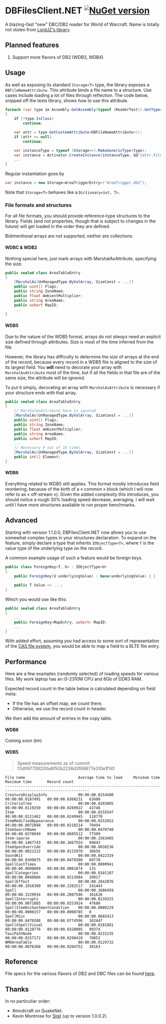 # DBFilesClient.NET [![NuGet version](https://badge.fury.io/nu/DBFilesClient.NET.svg)](https://badge.fury.io/nu/DBFilesClient.NET)
A blazing-fast "new" DBC/DB2 reader for World of Warcraft.
Name is totally not stolen from [LordJZ's library](http://github.com/LordJZ/DBFilesClient.NET).

## Planned features

1. Support more flavors of DB2 (WDB3, WDB4)

## Usage

As well as exposing its standard `Storage<T>` type, the library exposes a `DBFileNameAttribute`. This attribute binds a file name to a structure. Use cases include loading a lot of files through reflection. The code below, snipped off the tests library, shows how to use this attribute.

```csharp
foreach (var type in Assembly.GetAssembly(typeof (ReaderTest)).GetTypes())
{
    if (!type.IsClass)
        continue;

    var attr = type.GetCustomAttribute<DBFileNameAttribute>();
    if (attr == null)
        continue;

    var instanceType = typeof (Storage<>).MakeGenericType(type);
    var instance = Activator.CreateInstance(instanceType, $@"{attr.FileName}.db2");
    ...
}
```

Regular instantiation goes by

```csharp
var instance = new Storage<AreaTriggerEntry>("AreaTrigger.db2");
```

Note that `Storage<T>` behaves like a `Dictionary<int, T>`.

### File formats and structures

For all file formats, you should provide reference-type structures to the library. Fields (and not properties, though that is subject to changes in the future) will get loaded in the order they are defined.

Bidimentional arrays are not supported; neither are collections.

#### WDBC & WDB2

Nothing special here, just mark arrays with MarshalAsAttribute, specifying the size.

```c#
public sealed class AreaTableEntry
{
    [MarshalAs(UnManagedType.ByValArray, SizeConst = ...)]
    public uint[] Flags;
    public string ZoneName;
    public float AmbientMultiplier;
    public string AreaName;
    public ushort MapID;
    ...
}
```

#### WDB5

Due to the nature of the WDB5 format, arrays do not *always* need an explicit size defined through attributes. Size is most of the time inferred from the file.

However, the library has difficulty to determine the size of arrays at the end of the record, because every record in a WDB5 file is aligned to the size of its largest field. You **will** need to decorate your array with `MarshalAsAttribute` most of the time, but if all the fields in that file are of the same size, the attribute will be ignored.

To put it simply, decorating an array with `MarshalAsAttribute` is necessary if your structure ends with that array.

```c#
public sealed class AreaTableEntry
{
    // MarshalAsAttribute here is ignored
    [MarshalAs(UnManagedType.ByValArray, SizeConst = ...)]
    public uint[] Flags;
    public string ZoneName;
    public float AmbientMultiplier;
    public string AreaName;
    public ushort MapID;
    ...
    // Necessary 9 out of 10 times
    [MarshalAs(UnManagedType.ByValArray, SizeConst = ...)]
    public int[] Element;
}
```

#### WDB6

Everything related to WDB5 still applies. This format mostly introduces field reordering, because of the birth of a « common » block (which I will now refer to as « off-stream »). Given the added complexity this introduces, you should notice a rough 30% loading speed decrease, averaging. I will wait until I have more structures available to run proper benchmarks.

## Advanced

Starting with version 1.1.0.0, DBFilesClient.NET now allows you to use somewhat complex types in your structures declaration.
To expand on the feature, simply declare a type that inherits `IObjectType<T>`, where `T` is the value type of the underlying type on the record.

A common example usage of such a feature would be foreign keys.

```c#
public class ForeignKey<T, U> : IObjectType<U>
{
    public ForeignKey(U underlyingValue) : base(underlyingValue) { }
    
    public T Value => ...;
}
```

Which you would use like this:

```c#
public sealed class AreaTableEntry
{
    ...
    public ForeignKey<MapEntry, ushort> MapID;
    ...
}
```

With added effort, assuming you had access to some sort of representation of the [CAS file system](https://wowdev.wiki/CASC), you would be able to map a field to a BLTE file entry.


## Performance

Here are a few examples (randomly selected) of loading speeds for various files.
My work laptop has an i3-2310M CPU and 8Gb of DDR3 RAM.

Expected record count in the table below is calculated depending on field meta:
* If the file has an offset map, we count there.
* Otherwise, we use the record count in header.

We then add the amount of entries in the copy table.

#### WDB6

Coming soon (tm)

#### WDB5

> Speed measurements as of commit f3d097706200a8f50b2236d3f68877e310e1f141

```
File name                        Average time to load     Minimum time       Maximum time       Record count
------------------------------------------------------------------------------------------------------------
CreatureDisplayInfo              00:00:00.0254500         00:00:00.0187491   00:00:00.0368231   62608
CriteriaTree                     00:00:00.0203885         00:00:00.0119250   00:00:00.0289922   43746
Item                             00:00:00.0155547         00:00:00.0121462   00:00:00.0249945   118770
ItemModifiedAppearance           00:00:00.0152652         00:00:00.0072048   00:00:00.0218214   79494
ItemSearchName                   00:00:00.0470748         00:00:00.0370949   00:00:00.0605512   77309
Item-sparse                      00:00:00.1563485         00:00:00.1467743   00:00:00.1667554   94843
ItemSpecOverride                 00:00:00.0038236         00:00:00.0022122   00:00:00.0122970   36656
SoundKit                         00:00:00.0422319         00:00:00.0309875   00:00:00.0479300   69770
SpellCastTimes                   00:00:00.0000941         00:00:00.0000809   00:00:00.0001874   131
SpellCategories                  00:00:00.0101107         00:00:00.0040866   00:00:00.0213984   39917
SpellEffect                      00:00:00.2042076         00:00:00.1916380   00:00:00.2202517   241443
Spell                            00:00:00.1686459         00:00:00.1529934   00:00:00.2087546   161626
SpellInterrupts                  00:00:00.0139325         00:00:00.0071885   00:00:00.0253924   47680
SpellItemEnchantmentCondition    00:00:00.0000229         00:00:00.0000157   00:00:00.0000785   0
SpellMisc                        00:00:00.0602413         00:00:00.0479208   00:00:00.0774596   162447
SpellXSpellVisual                00:00:00.0181881         00:00:00.0128776   00:00:00.0328005   99374
TaxiPathNode                     00:00:00.0215235         00:00:00.0157172   00:00:00.0290410   70052
WMOAreaTable                     00:00:00.0129732         00:00:00.0076368   00:00:00.0204752   38163
```

## Reference

File specs for the various flavors of DB2 and DBC files can be found [here](http://wowdev.wiki/DBC).

## Thanks

In no particuliar order:
- #modcraft on QuakeNet.
- Kevin Montrose for [Sigil](https://github.com/kevin-montrose/Sigil) (up to version 1.0.0.2).
